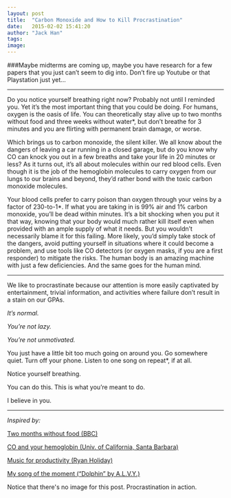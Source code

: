 ```yaml
---
layout: post
title:  "Carbon Monoxide and How to Kill Procrastination"
date:   2015-02-02 15:41:20
author: "Jack Han"
tags: 
image: 
---
```


###Maybe midterms are coming up, maybe you have research for a few papers that you just can’t seem to dig into. Don’t fire up Youtube or that Playstation just yet…

---

Do you notice yourself breathing right now? Probably not until I reminded you. Yet it’s the most important thing that you could be doing. For humans, oxygen is the oasis of life. You can theoretically stay alive up to two months without food and three weeks without water*, but don’t breathe for 3 minutes and you are flirting with permanent brain damage, or worse.

Which brings us to carbon monoxide, the silent killer. We all know about the dangers of leaving a car running in a closed garage, but do you know why CO can knock you out in a few breaths and take your life in 20 minutes or less? As it turns out, it’s all about molecules within our red blood cells. Even though it is the job of the hemoglobin molecules to carry oxygen from our lungs to our brains and beyond, they’d rather bond with the toxic carbon monoxide molecules.

Your blood cells prefer to carry poison than oxygen through your veins by a factor of 230-to-1*. If what you are taking in is 99% air and 1% carbon monoxide, you’ll be dead within minutes. It’s a bit shocking when you put it that way, knowing that your body would much rather kill itself even when provided with an ample supply of what it needs. But you wouldn’t necessarily blame it for this failing. More likely, you’d simply take stock of the dangers, avoid putting yourself in situations where it could become a problem, and use tools like CO detectors (or oxygen masks, if you are a first responder) to mitigate the risks. The human body is an amazing machine with just a few deficiencies. And the same goes for the human mind.

---

We like to procrastinate because our attention is more easily captivated by entertainment, trivial information, and activities where failure don’t result in a stain on our GPAs.

*It’s normal.*

*You’re not lazy.*

*You’re not unmotivated.*

You just have a little bit too much going on around you. Go somewhere quiet. Turn off your phone. Listen to one song on repeat*, if at all.

Notice yourself breathing.

You can do this. This is what you’re meant to do.

I believe in you.

--- 

*Inspired by:*

[Two months without food (BBC)](http://www.bbc.com/news/magazine-17095605)

[CO and your hemoglobin (Univ. of California, Santa Barbara)](http://scienceline.ucsb.edu/getkey.php?key=1856)

[Music for productivity (Ryan Holiday)](http://ryanholiday.net/the-guilty-crazy-secret-that-helps-me-write/)

[My song of the moment (“Dolphin” by A.L.V.Y.)](https://soundcloud.com/alvy-music/alvy-dolphin)

Notice that there's no image for this post. Procrastination in action.
